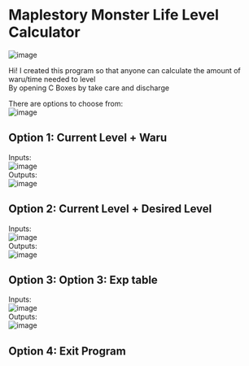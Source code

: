 # Maplestory Monster Life Level Calculator
![image](https://user-images.githubusercontent.com/51332449/168339433-ea7c5b43-a466-4e00-9ada-25e9453be252.png)<br/>

Hi! I created this program so that anyone can calculate the amount of waru/time needed to level<br/>
By opening C Boxes  by take care and discharge<br/>

There are options to choose from:<br/>
![image](https://user-images.githubusercontent.com/51332449/168334144-c0981f60-1dca-4a24-a748-117c8b898ad3.png)

## Option 1: Current Level + Waru
Inputs:<br/>
![image](https://user-images.githubusercontent.com/51332449/168334298-3d5746fc-b357-47eb-8780-b9d845b7ca27.png)<br/>
Outputs:<br/>
![image](https://user-images.githubusercontent.com/51332449/168334462-53164e4e-fdbe-43f3-967c-e2f3f06067f1.png)

## Option 2: Current Level + Desired Level
Inputs:<br/>
![image](https://user-images.githubusercontent.com/51332449/168334872-38b80563-69e5-4767-8a81-a8ae0bf0d895.png)<br/>
Outputs:<br/>
![image](https://user-images.githubusercontent.com/51332449/168334962-e0ad3ebb-585c-4b6e-8cc0-81def474c270.png)

## Option 3: Option 3: Exp table
Inputs:<br/>
![image](https://user-images.githubusercontent.com/51332449/168335146-1bc8f8c6-1780-4cd5-882e-f87362c78f0c.png)<br/>
Outputs:<br/>
![image](https://user-images.githubusercontent.com/51332449/168336797-6acd8320-949d-475c-844d-36f142530e52.png)

## Option 4: Exit Program


